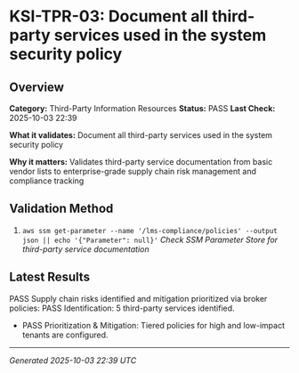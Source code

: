 # KSI-TPR-03: Document all third-party services used in the system security policy

## Overview

**Category:** Third-Party Information Resources
**Status:** PASS
**Last Check:** 2025-10-03 22:39

**What it validates:** Document all third-party services used in the system security policy

**Why it matters:** Validates third-party service documentation from basic vendor lists to enterprise-grade supply chain risk management and compliance tracking

## Validation Method

1. `aws ssm get-parameter --name '/lms-compliance/policies' --output json || echo '{"Parameter": null}'`
   *Check SSM Parameter Store for third-party service documentation*

## Latest Results

PASS Supply chain risks identified and mitigation prioritized via broker policies: PASS Identification: 5 third-party services identified.
- PASS Prioritization & Mitigation: Tiered policies for high and low-impact tenants are configured.

---
*Generated 2025-10-03 22:39 UTC*